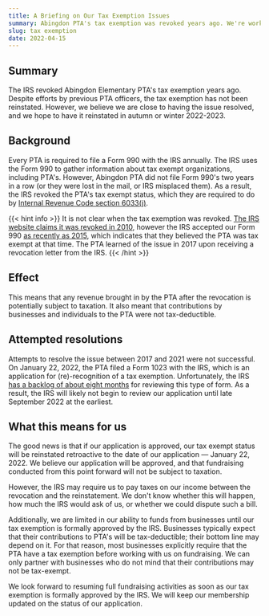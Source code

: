 ```yaml
---
title: A Briefing on Our Tax Exemption Issues
summary: Abingdon PTA's tax exemption was revoked years ago. We're working on having it reinstated.
slug: tax exemption
date: 2022-04-15
---
```


## Summary

The IRS revoked Abingdon Elementary PTA's tax exemption years ago. Despite efforts by previous PTA officers, the tax exemption has not been reinstated. However, we believe we are close to having the issue resolved, and we hope to have it reinstated in autumn or winter 2022-2023.

## Background

Every PTA is required to file a Form 990 with the IRS annually. The IRS uses the Form 990 to gather information about tax exempt organizations, including PTA's. However, Abingdon PTA did not file Form 990's two years in a row (or they were lost in the mail, or IRS misplaced them). As a result, the IRS revoked the PTA's tax exempt status, which they are required to do by [Internal Revenue Code section 6033(j)](https://uscode.house.gov/view.xhtml?req=granuleid:USC-prelim-title26-section6033&num=0&edition=prelim).

{{< hint info >}}
It is not clear when the tax exemption was revoked. [The IRS website claims it was revoked in 2010](https://apps.irs.gov/app/eos/detailsPage?ein=521289072&name=VIRGINIA%20CONGRESS%20OF%20PARENTS%20AND&city=ARLINGTON&state=VA&countryAbbr=US&dba=TEACHERSABINGDON&type=REVOCATION&orgTags=REVOCATION), however the IRS accepted our Form 990 [as recently as 2015](https://projects.propublica.org/nonprofits/display_990/521289072/2016_06_EO%2F52-1289072_990EZ_201506), which indicates that they believed the PTA was tax exempt at that time. The PTA learned of the issue in 2017 upon receiving a revocation letter from the IRS.
{{< /hint >}}

## Effect

This means that any revenue brought in by the PTA after the revocation is potentially subject to taxation. It also meant that contributions by businesses and individuals to the PTA were not tax-deductible.

## Attempted resolutions

Attempts to resolve the issue between 2017 and 2021 were not successful. On January 22, 2022, the PTA filed a Form 1023 with the IRS, which is an application for (re)-recognition of a tax exemption. Unfortunately, the IRS [has a backlog of about eight months](https://www.irs.gov/charities-non-profits/charitable-organizations/wheres-my-application-for-tax-exempt-status) for reviewing this type of form. As a result, the IRS will likely not begin to review our application until late September 2022 at the earliest.

## What this means for us

The good news is that if our application is approved, our tax exempt status will be reinstated retroactive to the date of our application — January 22, 2022. We believe our application will be approved, and that fundraising conducted from this point forward will not be subject to taxation.

However, the IRS may require us to pay taxes on our income between the revocation and the reinstatement. We don't know whether this will happen, how much the IRS would ask of us, or whether we could dispute such a bill.

Additionally, we are limited in our ability to funds from businesses until our tax exemption is formally approved by the IRS. Businesses typically expect that their contributions to PTA's will be tax-deductible; their bottom line may depend on it. For that reason, most businesses explicitly require that the PTA have a tax exemption before working with us on fundraising. We can only partner with businesses who do not mind that their contributions may not be tax-exempt.

We look forward to resuming full fundraising activities as soon as our tax exemption is formally approved by the IRS. We will keep our membership updated on the status of our application.